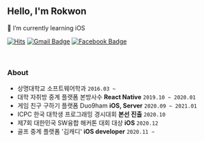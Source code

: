 ## Hello, I'm Rokwon
🌱 I’m currently learning iOS

[![Hits](https://hits.seeyoufarm.com/api/count/incr/badge.svg?url=https%3A%2F%2Fgithub.com%2FRokwonK&count_bg=%23D9DDD7&title_bg=%233CDD04&icon=&icon_color=%23E7E7E7&title=Visit&edge_flat=false)](https://hits.seeyoufarm.com)
[![Gmail Badge](https://img.shields.io/badge/Gmail-d14836?style=flat-square&logo=Gmail&logoColor=white&link=mailto:rokwon79@gmail.com)](mailto:rokwon79@gmail.com)
[![Facebook Badge](https://img.shields.io/badge/facebook-1877f2?style=flat-square&logo=facebook&logoColor=white&link=https://www.facebook.com/profile.php?id=100006676302174)](https://www.facebook.com/profile.php?id=100006676302174)

<br>

### About
- 상명대학교 소프트웨어학과 `2016.03 ~ `
- 대학 자취방 중계 플랫폼 본방사수 **React Native** `2019.10 ~ 2020.01`
- 게임 친구 구하기 플랫폼 Duo9ham **iOS, Server** `2020.09 ~ 2021.01`
- ICPC 한국 대학생 프로그래밍 경시대회 **본선 진출** `2020.10`
- 제7회 대한민국 SW융합 해커톤 대회 대상 **iOS** `2020.12`
- 골프 중계 플랫폼 '김캐디' **iOS developer** `2020.11 ~ `

<br>
